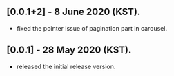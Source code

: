 ## [0.0.1+2] - 8 June 2020 (KST).

* fixed the pointer issue of pagination part in carousel.

## [0.0.1] - 28 May 2020 (KST).

* released the initial release version.